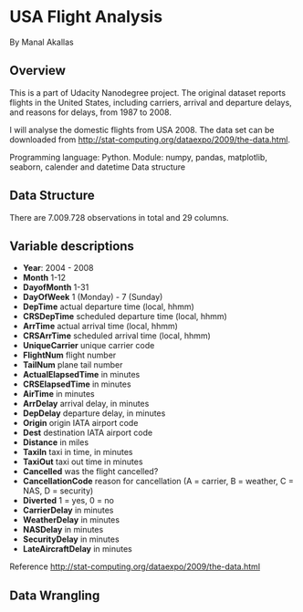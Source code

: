 # USA Flight Analysis
By Manal Akallas
## Overview </br>
 This is a part of Udacity Nanodegree project. The original dataset reports flights in the United States, including carriers, arrival and departure delays, and reasons for delays, from 1987 to 2008.

I will analyse the domestic flights from USA 2008. The data set can be downloaded from http://stat-computing.org/dataexpo/2009/the-data.html.

Programming language: Python. Module: numpy, pandas, matplotlib, seaborn, calender and datetime
Data structure

## Data Structure
There are 7.009.728 observations in total and 29 columns.

## Variable descriptions

 - **Year**:     2004 - 2008
 - **Month**	           1-12
 - **DayofMonth**	       1-31
 - **DayOfWeek**     	   1 (Monday) - 7 (Sunday)
 - **DepTime**	          actual departure time (local, hhmm)
 - **CRSDepTime** 	       scheduled departure time (local, hhmm) 
 - **ArrTime** 	       actual arrival time (local, hhmm)
 - **CRSArrTime**	       scheduled arrival time (local, hhmm)  
 - **UniqueCarrier**	   unique carrier code                         
 - **FlightNum**	       flight number                        
 - **TailNum**	           plane tail number                    
 - **ActualElapsedTime**  in minutes
 - **CRSElapsedTime**	   in minutes
 - **AirTime**	           in minutes
 - **ArrDelay**	       arrival delay, in minutes
 - **DepDelay**	       departure delay, in minutes
 - **Origin**           origin IATA airport code
 - **Dest**	           destination IATA airport code
 - **Distance**	       in miles
 - **TaxiIn**	           taxi in time, in minutes
 - **TaxiOut**	           taxi out time in minutes
 - **Cancelled**	       was the flight cancelled?
 - **CancellationCode**   reason for cancellation (A = carrier, B = weather, C = NAS, D = security)
 - **Diverted**	       1 = yes, 0 = no
 - **CarrierDelay**	   in minutes
 - **WeatherDelay**	   in minutes
 - **NASDelay**	       in minutes
 - **SecurityDelay**	   in minutes
 - **LateAircraftDelay**  in minutes

Reference http://stat-computing.org/dataexpo/2009/the-data.html

## Data Wrangling


